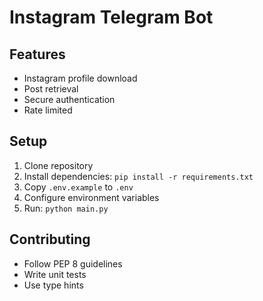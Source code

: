 # Instagram Telegram Bot

## Features
- Instagram profile download
- Post retrieval
- Secure authentication
- Rate limited

## Setup
1. Clone repository
2. Install dependencies: `pip install -r requirements.txt`
3. Copy `.env.example` to `.env`
4. Configure environment variables
5. Run: `python main.py`

## Contributing
- Follow PEP 8 guidelines
- Write unit tests
- Use type hints
